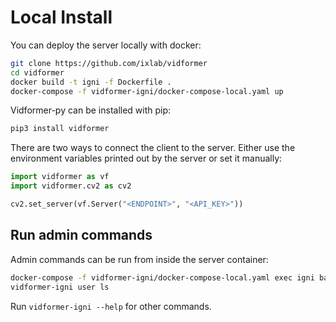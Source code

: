 # Local Install

You can deploy the server locally with docker:
```bash
git clone https://github.com/ixlab/vidformer
cd vidformer
docker build -t igni -f Dockerfile .
docker-compose -f vidformer-igni/docker-compose-local.yaml up
```

Vidformer-py can be installed with pip:
```bash
pip3 install vidformer
```

There are two ways to connect the client to the server.
Either use the environment variables printed out by the server or set it manually:
```python
import vidformer as vf
import vidformer.cv2 as cv2

cv2.set_server(vf.Server("<ENDPOINT>", "<API_KEY>"))
```

## Run admin commands

Admin commands can be run from inside the server container:

```bash
docker-compose -f vidformer-igni/docker-compose-local.yaml exec igni bash
vidformer-igni user ls
```

Run `vidformer-igni --help` for other commands.